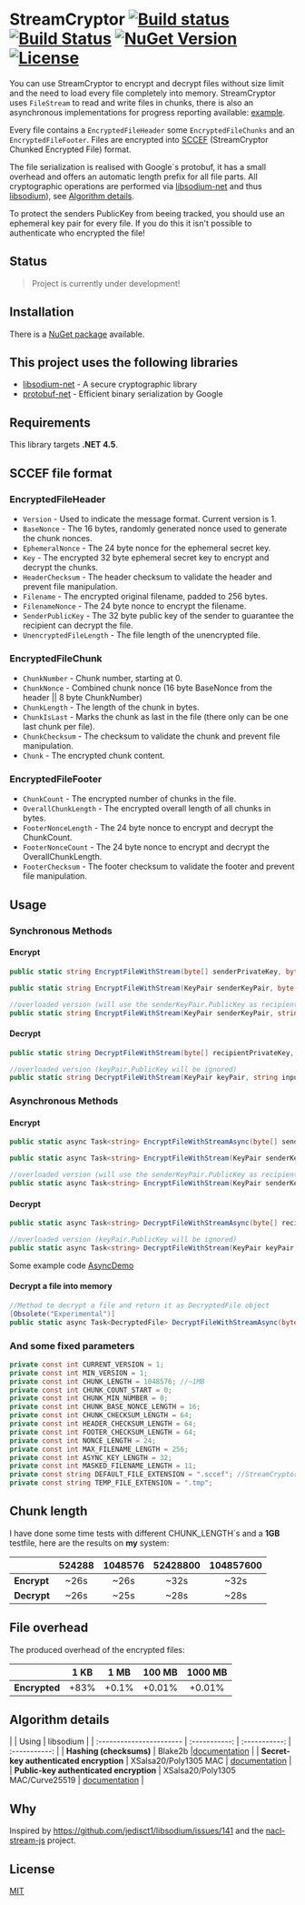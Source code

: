 # StreamCryptor [![Build status](https://img.shields.io/appveyor/ci/bitbeans/StreamCryptor.svg?style=flat-square)](https://ci.appveyor.com/project/bitbeans/streamcryptor) [![Build Status](https://img.shields.io/travis/bitbeans/StreamCryptor.svg?style=flat-square)](https://travis-ci.org/bitbeans/StreamCryptor) [![NuGet Version](https://img.shields.io/nuget/v/StreamCryptor.svg?style=flat-square)](https://www.nuget.org/packages/StreamCryptor/) [![License](http://img.shields.io/badge/license-MIT-green.svg?style=flat-square)](https://github.com/bitbeans/StreamCryptor/blob/master/LICENSE)
You can use StreamCryptor to encrypt and decrypt files without size limit and the need to load every file completely into memory.
StreamCryptor uses `FileStream` to read and write files in chunks, there is also an asynchronous implementations for progress reporting available: [example](../master/examples/DemoAsync.md). 

Every file contains a `EncryptedFileHeader` some `EncryptedFileChunks` and an `EncryptedFileFooter`.
Files are encrypted into [SCCEF](https://github.com/bitbeans/StreamCryptor#sccef-file-format) (StreamCryptor Chunked Encrypted File) format.

The file serialization is realised with Google`s protobuf, it has a small overhead and offers an automatic length prefix for all file parts.
All cryptographic operations are performed via [libsodium-net](https://github.com/adamcaudill/libsodium-net) and thus [libsodium](https://github.com/jedisct1/libsodium)), see [Algorithm details](https://github.com/bitbeans/StreamCryptor#algorithm-details).

To protect the senders PublicKey from beeing tracked, you should use an ephemeral key pair for every file. If you do this it isn't possible to authenticate who encrypted the file!

## Status

> Project is currently under development!

## Installation

There is a [NuGet package](https://www.nuget.org/packages/StreamCryptor/) available.

## This project uses the following libraries

  * [libsodium-net] - A secure cryptographic library
  * [protobuf-net] - Efficient binary serialization by Google


[libsodium-net]:https://github.com/adamcaudill/libsodium-net
[protobuf-net]:https://code.google.com/p/protobuf-net/

## Requirements

This library targets **.NET 4.5**.

## SCCEF file format

### EncryptedFileHeader
- `Version` - Used to indicate the message format. Current version is 1.
- `BaseNonce` - The 16 bytes, randomly generated nonce used to generate the chunk nonces.
- `EphemeralNonce` - The 24 byte nonce for the ephemeral secret key.
- `Key` - The encrypted 32 byte ephemeral secret key to encrypt and decrypt the chunks.
- `HeaderChecksum` - The header checksum to validate the header and prevent file manipulation.
- `Filename` - The encrypted original filename, padded to 256 bytes.
- `FilenameNonce` -  The 24 byte nonce to encrypt the filename.
- `SenderPublicKey` - The 32 byte public key of the sender to guarantee the recipient can decrypt the file.
- `UnencryptedFileLength` - The file length of the unencrypted file.

### EncryptedFileChunk
- `ChunkNumber` - Chunk number, starting at 0.
- `ChunkNonce` - Combined chunk nonce (16 byte BaseNonce from the header || 8 byte ChunkNumber)
- `ChunkLength` - The length of the chunk in bytes.
- `ChunkIsLast` - Marks the chunk as last in the file (there only can be one last chunk per file).
- `ChunkChecksum` - The checksum to validate the chunk and prevent file manipulation.
- `Chunk` - The encrypted chunk content.

### EncryptedFileFooter
- `ChunkCount` - The encrypted number of chunks in the file.
- `OverallChunkLength` - The encrypted overall length of all chunks in bytes.
- `FooterNonceLength` - The 24 byte nonce to encrypt and decrypt the ChunkCount.
- `FooterNonceCount` - The 24 byte nonce to encrypt and decrypt the OverallChunkLength.
- `FooterChecksum` - The footer checksum to validate the footer and prevent file manipulation.

## Usage

### Synchronous Methods

#### Encrypt
```csharp
public static string EncryptFileWithStream(byte[] senderPrivateKey, byte[] senderPublicKey, byte[] recipientPublicKey, string inputFile, string outputFolder = null, string fileExtension = DEFAULT_FILE_EXTENSION, bool maskFileName = false)
```

```csharp
public static string EncryptFileWithStream(KeyPair senderKeyPair, byte[] recipientPublicKey, string inputFile, string outputFolder = null, string fileExtension = DEFAULT_FILE_EXTENSION, bool maskFileName = false)
```

```csharp
//overloaded version (will use the senderKeyPair.PublicKey as recipientPublicKey)
public static string EncryptFileWithStream(KeyPair senderKeyPair, string inputFile, string outputFolder = null, string fileExtension = DEFAULT_FILE_EXTENSION, bool maskFileName = false) 
```
#### Decrypt
```csharp
public static string DecryptFileWithStream(byte[] recipientPrivateKey, string inputFile, string outputFolder, bool overWrite = false)
```

```csharp
//overloaded version (keyPair.PublicKey will be ignored)
public static string DecryptFileWithStream(KeyPair keyPair, string inputFile, string outputFolder, bool overWrite = false)
```

### Asynchronous Methods

#### Encrypt
```csharp
public static async Task<string> EncryptFileWithStreamAsync(byte[] senderPrivateKey, byte[] senderPublicKey, byte[] recipientPublicKey, string inputFile, IProgress<StreamCryptorTaskAsyncProgress> encryptionProgress = null, string outputFolder = null, string fileExtension = DEFAULT_FILE_EXTENSION, bool maskFileName = false)
```

```csharp
public static async Task<string> EncryptFileWithStream(KeyPair senderKeyPair, byte[] recipientPublicKey, string inputFile, IProgress<StreamCryptorTaskAsyncProgress> encryptionProgress = null, string outputFolder = null, string fileExtension = DEFAULT_FILE_EXTENSION, bool maskFileName = false)
```

```csharp
//overloaded version (will use the senderKeyPair.PublicKey as recipientPublicKey)
public static async Task<string> EncryptFileWithStream(KeyPair senderKeyPair, string inputFile, IProgress<StreamCryptorTaskAsyncProgress> encryptionProgress = null, string outputFolder = null, string fileExtension = DEFAULT_FILE_EXTENSION, bool maskFileName = false) 
```
#### Decrypt
```csharp
public static async Task<string> DecryptFileWithStreamAsync(byte[] recipientPrivateKey, string inputFile, string outputFolder, IProgress<StreamCryptorTaskAsyncProgress> decryptionProgress = null, bool overWrite = false)
```

```csharp
//overloaded version (keyPair.PublicKey will be ignored)
public static async Task<string> DecryptFileWithStream(KeyPair keyPair, string inputFile, string outputFolder, IProgress<StreamCryptorTaskAsyncProgress> decryptionProgress = null, bool overWrite = false)
```

Some example code [AsyncDemo](examples/DemoAsync.md)

#### Decrypt a file into memory
```csharp
//Method to decrypt a file and return it as DecryptedFile object
[Obsolete("Experimental")]
public static async Task<DecryptedFile> DecryptFileWithStreamAsync(byte[] recipientPrivateKey, string inputFile, IProgress<StreamCryptorTaskAsyncProgress> decryptionProgress = null)
```

### And some fixed parameters
```csharp
private const int CURRENT_VERSION = 1;
private const int MIN_VERSION = 1;
private const int CHUNK_LENGTH = 1048576; //~1MB
private const int CHUNK_COUNT_START = 0;
private const int CHUNK_MIN_NUMBER = 0;
private const int CHUNK_BASE_NONCE_LENGTH = 16;
private const int CHUNK_CHECKSUM_LENGTH = 64;
private const int HEADER_CHECKSUM_LENGTH = 64;
private const int FOOTER_CHECKSUM_LENGTH = 64;
private const int NONCE_LENGTH = 24;
private const int MAX_FILENAME_LENGTH = 256;
private const int ASYNC_KEY_LENGTH = 32;
private const int MASKED_FILENAME_LENGTH = 11;
private const string DEFAULT_FILE_EXTENSION = ".sccef"; //StreamCryptor Chunked Encrypted File
private const string TEMP_FILE_EXTENSION = ".tmp";
```

## Chunk length

I have done some time tests with different CHUNK_LENGTH`s and a **1GB** testfile, here are the results on **my** system:

|             | 524288      | 1048576     | 52428800    | 104857600   |
| :----------- | :-----------: | :-----------: | :-----------: | :-----------: |
| **Encrypt**     | ~26s        | ~26s        | ~32s        | ~32s        |
| **Decrypt**     | ~26s        | ~25s        | ~28s        |   ~28s      |

## File overhead

The produced overhead of the encrypted files:

|             | 1 KB      | 1 MB     | 100 MB    | 1000 MB   |
| :----------- | :-----------: | :-----------: | :-----------: | :-----------: |
| **Encrypted**     | +83%        | +0.1%        | +0.01%        |   +0.01%      |

## Algorithm details

|             | Using      | libsodium     | 
| :----------------------- | :-----------: | :-----------: | :-----------: |
| **Hashing (checksums)**    | Blake2b        |[documentation](http://bitbeans.gitbooks.io/libsodium-net/content/hashing/generic_hashing.html) | 
| **Secret-key authenticated encryption**     | XSalsa20/Poly1305 MAC        | [documentation](http://bitbeans.gitbooks.io/libsodium-net/content/secret-key_cryptography/authenticated_encryption.html)       | 
| **Public-key authenticated encryption**    | XSalsa20/Poly1305 MAC/Curve25519        | [documentation](http://bitbeans.gitbooks.io/libsodium-net/content/public-key_cryptography/authenticated_encryption.html)        |

## Why
Inspired by https://github.com/jedisct1/libsodium/issues/141 and the [nacl-stream-js](https://github.com/dchest/nacl-stream-js) project.

## License
[MIT](https://en.wikipedia.org/wiki/MIT_License)
